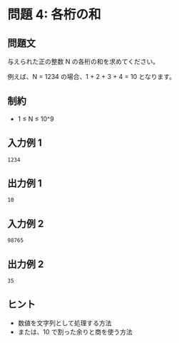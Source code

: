 # 問題 4: 各桁の和

## 問題文

与えられた正の整数 N の各桁の和を求めてください。

例えば、N = 1234 の場合、1 + 2 + 3 + 4 = 10 となります。

## 制約

- 1 ≤ N ≤ 10^9

## 入力例 1

```
1234
```

## 出力例 1

```
10
```

## 入力例 2

```
98765
```

## 出力例 2

```
35
```

## ヒント

- 数値を文字列として処理する方法
- または、10 で割った余りと商を使う方法
